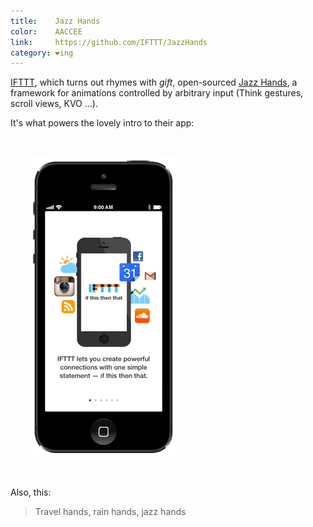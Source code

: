 ```yaml
---
title:    Jazz Hands
color:    AACCEE
link:     https://github.com/IFTTT/JazzHands
category: ❤ing
---
```


[IFTTT], which turns out rhymes with _gift_, open-sourced
[Jazz Hands][jazzhands], a framework for animations controlled by arbitrary
input (Think gestures, scroll views, KVO …).

It's what powers the lovely intro to their app:

<div class="image white background">
    <img style="padding: 2rem;" src='/img/ifttt-intro.gif' alt='The IFTTT app into' />
</div>

Also, this:

<div class="embed" data-url="http://www.youtube.com/watch?v=xuPSIbABYVU">
    
</div>

> Travel hands, rain hands, jazz hands

[IFTTT]: https://ifttt.com
[jazzhands]: https://github.com/IFTTT/JazzHands

